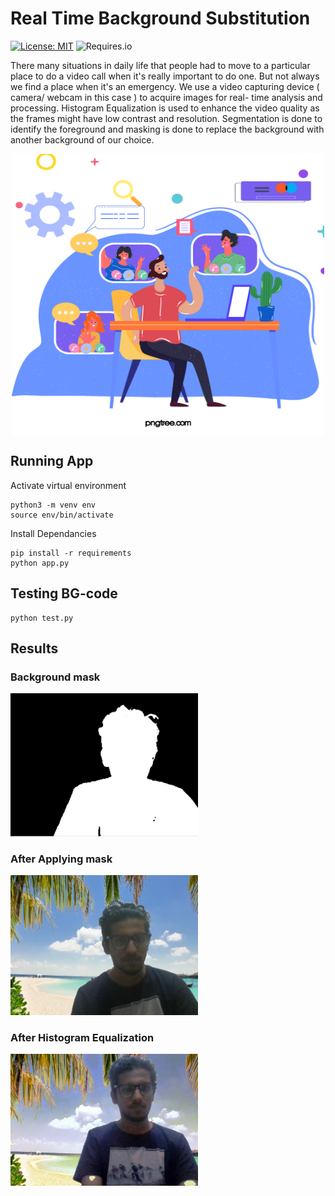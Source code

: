 # Real Time Background Substitution

[![License: MIT](https://img.shields.io/badge/License-MIT-yellow.svg)](https://opensource.org/licenses/MIT)
![Requires.io](https://img.shields.io/requires/github/umangraval/Real-time-background-masking)

There many situations in daily life that people had to
move to a particular place to do a video call when it's
really important to do one. But not always we find a place
when it's an emergency. We use a video capturing device (
camera/ webcam in this case ) to acquire images for real-
time analysis and processing. Histogram Equalization is
used to enhance the video quality as the frames might have
low contrast and resolution. Segmentation is done to
identify the foreground and masking is done to replace the
background with another background of our choice.
<p align="center">
  <img align="center" width="500" height="450" src="./app/static/vector.png">
</p>

## Running App

Activate virtual environment
```
python3 -m venv env
source env/bin/activate
```

Install Dependancies
```
pip install -r requirements
python app.py
```

## Testing BG-code

```
python test.py
```

## Results
### Background mask
<img src="app/static/Screenshot from 2020-06-06 10-54-23.png" width="300">

### After Applying mask
<img src="app/static/Screenshot from 2020-06-06 10-50-05.png" width="300">

### After Histogram Equalization
<img src="app/static/Screenshot from 2020-06-06 11-43-00.png" width="300">
